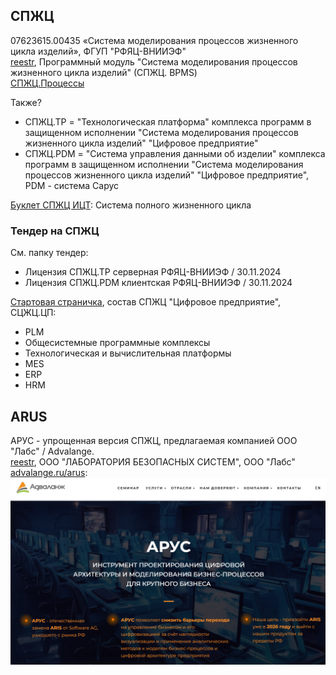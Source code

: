 ## СПЖЦ
07623615.00435 «Система моделирования процессов жизненного цикла изделий», ФГУП "РФЯЦ-ВНИИЭФ"  
[reestr](https://reestr.digital.gov.ru/reestr/718321/?sphrase_id=5710934), Программный модуль "Система моделирования процессов жизненного цикла изделий" (СПЖЦ. BPMS)  
[СПЖЦ.Процессы](https://xn--b1aecabnea2cbmcffd7av8a5o.xn--p1ai/bpms/)

Также?  
- СПЖЦ.ТР = "Технологическая платформа" комплекса программ в защищенном исполнении "Система моделирования процессов жизненного цикла изделий" "Цифровое предприятие"
- СПЖЦ.PDM = "Система управления данными об изделии" комплекса программ в защищенном исполнении "Система моделирования процессов жизненного цикла изделий" "Цифровое предприятие", PDM - система Сарус

[Буклет СПЖЦ ИЦТ](https://xn--b1aecabnea2cbmcffd7av8a5o.xn--p1ai/files/ict-booklet.pdf): Система полного жизненного цикла 
### Тендер на СПЖЦ 
См. папку тендер:
- Лицензия СПЖЦ.ТР серверная РФЯЦ-ВНИИЭФ / 30.11.2024
- Лицензия СПЖЦ.PDM клиентская РФЯЦ-ВНИИЭФ / 30.11.2024

[Стартовая страничка](https://xn--b1aecabnea2cbmcffd7av8a5o.xn--p1ai/), состав СПЖЦ "Цифровое предприятие", СЦЖЦ.ЦП:
- PLM
- Общесистемные программные комплексы
- Технологическая и вычислительная платформы
- MES
- ERP
- HRM

## ARUS 
АРУС - упрощенная версия СПЖЦ, предлагаемая компанией ООО "Лабс" / Advalange.  
[reestr](https://reestr.digital.gov.ru/reestr/2993098/?sphrase_id=5710114), ООО "ЛАБОРАТОРИЯ БЕЗОПАСНЫХ СИСТЕМ", ООО "Лабс"  
[advalange.ru/arus](https://advalange.ru/arus):  
![ARuS vs ARiS](arus.png)  

